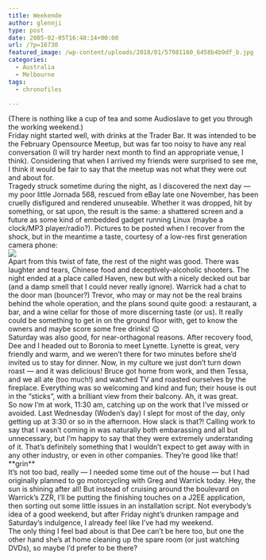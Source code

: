 ```yaml
---
title: Weekende
author: glennji
type: post
date: 2005-02-05T16:48:14+00:00
url: /?p=16730
featured_image: /wp-content/uploads/2018/01/57981160_6458b4b9df_b.jpg
categories:
  - Australia
  - Melbourne
tags:
  - chronofiles

---
```

<div class="post">
  <div class="post-body">
    (There is nothing like a cup of tea and some Audioslave to get you through the working weekend.)
  </div>
</div>

<div class="post">
  <div class="post-body">
    Friday night started well, with drinks at the Trader Bar. It was intended to be the February Opensource Meetup, but was far too noisy to have any real conversation (I will try harder next month to find an appropriate venue, I think). Considering that when I arrived my friends were surprised to see me, I think it would be fair to say that the meetup was not what they were out and about for.<br /> Tragedy struck sometime during the night, as I discovered the next day &#8212; my poor little Jornada 568, rescued from eBay late one November, has been cruelly disfigured and rendered unuseable. Whether it was dropped, hit by something, or sat upon, the result is the same: a shattered screen and a future as some kind of embedded gadget running Linux (maybe a clock/MP3 player/radio?). Pictures to be posted when I recover from the shock, but in the meantime a taste, courtesy of a low-res first generation camera phone:<br /> <img src="https://web.archive.org/web/20050213162057im_/http://chronofiles.glennji.com/www/images/JORDY.jpg" /><br /> Apart from this twist of fate, the rest of the night was good. There was laughter and tears, Chinese food and deceptively-alcoholic shooters. The night ended at a place called Haven, new but with a nicely decked out bar (and a damp smell that I could never really ignore). Warrick had a chat to the door man (bouncer?) Trevor, who may or may not be the real brains behind the whole operation, and the plans sound quite good: a restaurant, a bar, and a wine cellar for those of more discerning taste (or us). It really could be something to get in on the ground floor with, get to know the owners and maybe score some free drinks! 😉<br /> Saturday was also good, for near-orthagonal reasons. After recovery food, Dee and I headed out to Boronia to meet Lynette. Lynette is great, very friendly and warm, and we weren&#8217;t there for two minutes before she&#8217;d invited us to stay for dinner. Now, in my culture we just don&#8217;t turn down roast &#8212; and it was delicious! Bruce got home from work, and then Tessa, and we all ate (too much!) and watched TV and roasted ourselves by the fireplace. Everything was so welcoming and kind and fun; their house is out in the &#8220;sticks&#8221;, with a brilliant view from their balcony. Ah, it was great.<br /> So now I&#8217;m at work, 11:30 am, catching up on the work that I&#8217;ve missed or avoided. Last Wednesday (Woden&#8217;s day) I slept for most of the day, only getting up at 3:30 or so in the afternoon. How slack is that?! Calling work to say that I wasn&#8217;t coming in was naturally both embarassing and all but unnecessary, but I&#8217;m happy to say that they were extremely understanding of it. That&#8217;s definitely something that I wouldn&#8217;t expect to get away with in any other industry, or even in other companies. They&#8217;re good like that! **grin**<br /> It&#8217;s not too bad, really &#8212; I needed some time out of the house &#8212; but I had originally planned to go motorcycling with Greg and Warrick today. Hey, the sun is shining after all! But instead of cruising around the boulevard on Warrick&#8217;s ZZR, I&#8217;ll be putting the finishing touches on a J2EE application, then sorting out some little issues in an installation script. Not everybody&#8217;s idea of a good weekend, but after Friday night&#8217;s drunken rampage and Saturday&#8217;s indulgence, I already feel like I&#8217;ve had my weekend.<br /> The only thing I feel bad about is that Dee can&#8217;t be here too, but one the other hand she&#8217;s at home cleaning up the spare room (or just watching DVDs), so maybe I&#8217;d prefer to be there?
  </div>
</div>

<div class="post">
</div>

